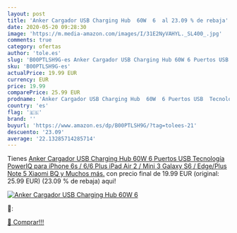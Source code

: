 ```yaml
---
layout: post
title: 'Anker Cargador USB Charging Hub  60W  6  al 23.09 % de rebaja'
date: 2020-05-20 09:28:30
image: 'https://m.media-amazon.com/images/I/31E2NyVAHYL._SL400_.jpg'
comments: true
category: ofertas
author: 'tole.es'
slug: 'B00PTLSH9G-es Anker Cargador USB Charging Hub 60W 6 Puertos USB...'
sku: 'B00PTLSH9G-es'
actualPrice: 19.99 EUR
currency: EUR
price: 19.99
comparePrice: 25.99 EUR
prodname: 'Anker Cargador USB Charging Hub  60W  6 Puertos USB  Tecnología PowerIQ  para iPhone 6s / 6/6 Plus  iPad Air 2 / Mini 3  Galaxy S6 / Edge/Plus  Note 5  Xiaomi  BQ y Muchos más.'
country: 'es'
flag: '🇪🇸'
brand: ''
buyurl: 'https://www.amazon.es/dp/B00PTLSH9G/?tag=tolees-21'
descuento: '23.09'
average: '22.13285714285714'
---
```


Tienes [Anker Cargador USB Charging Hub  60W  6 Puertos USB  Tecnología PowerIQ  para iPhone 6s / 6/6 Plus  iPad Air 2 / Mini 3  Galaxy S6 / Edge/Plus  Note 5  Xiaomi  BQ y Muchos más.](https://www.amazon.es/dp/B00PTLSH9G/?tag=tolees-21) con precio final de  19.99 EUR (original: 25.99 EUR) (23.09 %  de rebaja) aqui!

[![Anker Cargador USB Charging Hub  60W  6 ](https://m.media-amazon.com/images/I/31E2NyVAHYL._SL400_.jpg)](https://www.amazon.es/dp/B00PTLSH9G/?tag=tolees-21)

🔎:


[🛒 Comprar!!!](https://www.amazon.es/dp/B00PTLSH9G/?tag=tolees-21)
